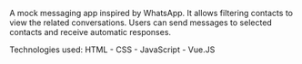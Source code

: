 A mock messaging app inspired by WhatsApp. It allows filtering contacts to view the related conversations. Users can send messages to selected contacts and receive automatic responses. 

Technologies used: HTML - CSS - JavaScript - Vue.JS
